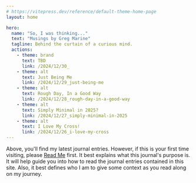 ```yaml
---
# https://vitepress.dev/reference/default-theme-home-page
layout: home

hero:
  name: "So, I was thinking..."
  text: "Musings by Greg Marine"
  tagline: Behind the curtain of a curious mind.
  actions:
    - theme: brand
      text: TBD
      link: /2024/12/30_
    - theme: alt
      text: Just Being Me
      link: /2024/12/29_just-being-me
    - theme: alt
      text: Rough Day, In a Good Way
      link: /2024/12/28_rough-day-in-a-good-way
    - theme: alt
      text: Simply Minimal in 2025?
      link: /2024/12/27_simply-minimal-in-2025
    - theme: alt
      text: I Love My Cross!
      link: /2024/12/26_i-love-my-cross
---
```


Above, you'll find my latest journal entries. However, if this is your first time visiting, please [Read Me](read-me) first. It best explains what this journal's purpose is. It will help guide you into how to read the journal entries contained in this site. Also, it best defines who I am to give some context as you read along on my journey.